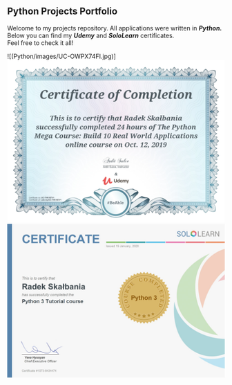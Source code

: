 ## Python Projects Portfolio ##

Welcome to my projects repository. All applications were written in ***Python.***   
Below you can find my ***Udemy*** and ***SoloLearn*** certificates.  
Feel free to check it all!

![(Python/images/UC-OWPX74FI.jpg)]
![](Python/images/certificate.jpg)
![](Python/images/Python_certificate.jpg)
